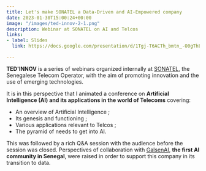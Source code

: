 ```yaml
---
title: Let's make SONATEL a Data-Driven and AI-Empowered company
date: 2023-01-30T15:00:24+00:00
image: "/images/ted-innov-2-1.png"
description: Webinar at SONATEL on AI and Telcos
links:
- label: Slides
  link: https://docs.google.com/presentation/d/1Tgj-T6ACTh_bmtn_-O0gThEc_41FeQEU_SO_BPa0tn4

---
```

**TED'INNOV** is a series of webinars organized internally at [SONATEL](https://sonatel.sn/ "SONATEL"), the Senegalese Telecom Operator, with the aim of promoting innovation and the use of emerging technologies.

It is in this perspective that I animated a conference on **Artificial Intelligence (AI) and its applications in the world of Telecoms** covering:

* An overview of Artificial Intelligence ;
* Its genesis and functioning ;
* Various applications relevant to Telcos ;
* The pyramid of needs to get into AI.

This was followed by a rich Q&A session with the audience before the session was closed. Perspectives of collaboration with [GalsenAI](http://galsen.ai/ "GalsenAI"), **the first AI community in Senegal**, were raised in order to support this company in its transition to data.
